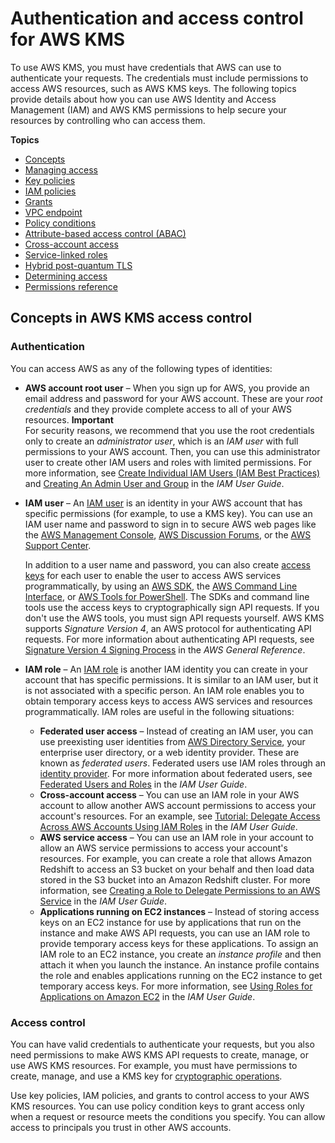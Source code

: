 # Authentication and access control for AWS KMS<a name="control-access"></a>

To use AWS KMS, you must have credentials that AWS can use to authenticate your requests\. The credentials must include permissions to access AWS resources, such as AWS KMS keys\. The following topics provide details about how you can use AWS Identity and Access Management \(IAM\) and AWS KMS permissions to help secure your resources by controlling who can access them\.

**Topics**
+ [Concepts](#permission-concepts)
+ [Managing access](control-access-overview.md)
+ [Key policies](key-policies.md)
+ [IAM policies](iam-policies.md)
+ [Grants](grants.md)
+ [VPC endpoint](kms-vpc-endpoint.md)
+ [Policy conditions](policy-conditions.md)
+ [Attribute\-based access control \(ABAC\)](abac.md)
+ [Cross\-account access](key-policy-modifying-external-accounts.md)
+ [Service\-linked roles](using-service-linked-roles.md)
+ [Hybrid post\-quantum TLS](pqtls.md)
+ [Determining access](determining-access.md)
+ [Permissions reference](kms-api-permissions-reference.md)

## Concepts in AWS KMS access control<a name="permission-concepts"></a>

### Authentication<a name="authentication"></a>

You can access AWS as any of the following types of identities:
+ **AWS account root user** – When you sign up for AWS, you provide an email address and password for your AWS account\. These are your *root credentials* and they provide complete access to all of your AWS resources\.
**Important**  
For security reasons, we recommend that you use the root credentials only to create an *administrator user*, which is an *IAM user* with full permissions to your AWS account\. Then, you can use this administrator user to create other IAM users and roles with limited permissions\. For more information, see [Create Individual IAM Users \(IAM Best Practices\)](https://docs.aws.amazon.com/IAM/latest/UserGuide/best-practices.html#create-iam-users) and [Creating An Admin User and Group](https://docs.aws.amazon.com/IAM/latest/UserGuide/getting-started_create-admin-group.html) in the *IAM User Guide*\.
+ **IAM user** – An [IAM user](https://docs.aws.amazon.com/IAM/latest/UserGuide/id_users.html) is an identity in your AWS account that has specific permissions \(for example, to use a KMS key\)\. You can use an IAM user name and password to sign in to secure AWS web pages like the [AWS Management Console](https://console.aws.amazon.com/), [AWS Discussion Forums](https://forums.aws.amazon.com/), or the [AWS Support Center](https://console.aws.amazon.com/support/home#/)\.

  In addition to a user name and password, you can also create [access keys](https://docs.aws.amazon.com/IAM/latest/UserGuide/id_credentials_access-keys.html) for each user to enable the user to access AWS services programmatically, by using an [AWS SDK](https://aws.amazon.com/tools/#sdk), the [AWS Command Line Interface](https://docs.aws.amazon.com/cli/latest/userguide/), or [AWS Tools for PowerShell](https://docs.aws.amazon.com/powershell/latest/userguide/)\. The SDKs and command line tools use the access keys to cryptographically sign API requests\. If you don't use the AWS tools, you must sign API requests yourself\. AWS KMS supports *Signature Version 4*, an AWS protocol for authenticating API requests\. For more information about authenticating API requests, see [Signature Version 4 Signing Process](https://docs.aws.amazon.com/general/latest/gr/signature-version-4.html) in the *AWS General Reference*\.
+ **IAM role** – An [IAM role](https://docs.aws.amazon.com/IAM/latest/UserGuide/id_roles.html) is another IAM identity you can create in your account that has specific permissions\. It is similar to an IAM user, but it is not associated with a specific person\. An IAM role enables you to obtain temporary access keys to access AWS services and resources programmatically\. IAM roles are useful in the following situations:
  + **Federated user access** – Instead of creating an IAM user, you can use preexisting user identities from [AWS Directory Service](https://aws.amazon.com/directoryservice/), your enterprise user directory, or a web identity provider\. These are known as *federated users*\. Federated users use IAM roles through an [identity provider](https://docs.aws.amazon.com/IAM/latest/UserGuide/id_roles_providers.html)\. For more information about federated users, see [Federated Users and Roles](https://docs.aws.amazon.com/IAM/latest/UserGuide/introduction_access-management.html#intro-access-roles) in the *IAM User Guide*\.
  + **Cross\-account access** – You can use an IAM role in your AWS account to allow another AWS account permissions to access your account's resources\. For an example, see [Tutorial: Delegate Access Across AWS Accounts Using IAM Roles](https://docs.aws.amazon.com/IAM/latest/UserGuide/tutorial_cross-account-with-roles.html) in the *IAM User Guide*\.
  + **AWS service access** – You can use an IAM role in your account to allow an AWS service permissions to access your account's resources\. For example, you can create a role that allows Amazon Redshift to access an S3 bucket on your behalf and then load data stored in the S3 bucket into an Amazon Redshift cluster\. For more information, see [Creating a Role to Delegate Permissions to an AWS Service](https://docs.aws.amazon.com/IAM/latest/UserGuide/id_roles_create_for-service.html) in the *IAM User Guide*\.
  + **Applications running on EC2 instances** – Instead of storing access keys on an EC2 instance for use by applications that run on the instance and make AWS API requests, you can use an IAM role to provide temporary access keys for these applications\. To assign an IAM role to an EC2 instance, you create an *instance profile* and then attach it when you launch the instance\. An instance profile contains the role and enables applications running on the EC2 instance to get temporary access keys\. For more information, see [Using Roles for Applications on Amazon EC2](https://docs.aws.amazon.com/IAM/latest/UserGuide/id_roles_use_switch-role-ec2.html) in the *IAM User Guide*\.

### Access control<a name="authorization"></a>

You can have valid credentials to authenticate your requests, but you also need permissions to make AWS KMS API requests to create, manage, or use AWS KMS resources\. For example, you must have permissions to create, manage, and use a KMS key for [cryptographic operations](concepts.md#cryptographic-operations)\.

Use key policies, IAM policies, and grants to control access to your AWS KMS resources\. You can use policy condition keys to grant access only when a request or resource meets the conditions you specify\. You can allow access to principals you trust in other AWS accounts\.